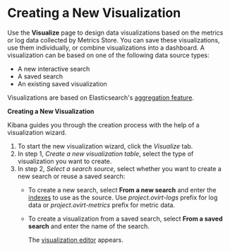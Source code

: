 # Creating a New Visualization

Use the **Visualize** page to design data visualizations based on the metrics or log data collected by Metrics Store.
You can save these visualizations, use them individually, or combine visualizations into a dashboard.
A visualization can be based on one of the following data source types:

* A new interactive search
* A saved search
* An existing saved visualization 

Visualizations are based on Elasticsearch's [aggregation feature](https://www.elastic.co/guide/en/elasticsearch/reference/2.3/search-aggregations.html).

**Creating a New Visualization**

Kibana guides you through the creation process with the help of a visualization wizard.

1. To start the new visualization wizard, click the *Visualize* tab. 
2. In step 1, *Create a new visualization table*, select the type of visualization you want to create.
3. In step 2, *Select a search source*, select whether you want to create a new search or reuse a saved search:
   * To create a new search, select **From a new search** and enter the [indexes](../Index) to use as the source. Use *project.ovirt-logs* prefix for log data or *project.ovirt-metrics* prefix for metric data. 
   * To create a visualization from a saved search, select **From a saved search** and enter the name of the search.

     The [visualization editor](../Graphic_User_Interface_Elements) appears.



